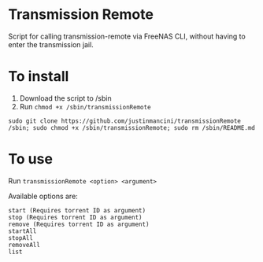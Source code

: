 # Transmission Remote

Script for calling transmission-remote via FreeNAS CLI, without having to enter the transmission jail.

# To install

1. Download the script to /sbin
2. Run `chmod +x /sbin/transmissionRemote`

`sudo git clone https://github.com/justinmancini/transmissionRemote /sbin; sudo chmod +x /sbin/transmissionRemote; sudo rm /sbin/README.md`

# To use

Run `transmissionRemote <option> <argument>`

Available options are:

    start (Requires torrent ID as argument)
    stop (Requires torrent ID as argument)
    remove (Requires torrent ID as argument)
    startAll
    stopAll
    removeAll
    list
